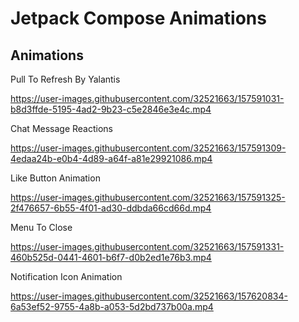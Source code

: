 # Jetpack Compose Animations

## Animations


Pull To Refresh By Yalantis 

https://user-images.githubusercontent.com/32521663/157591031-b8d3ffde-5195-4ad2-9b23-c5e2846e3e4c.mp4

Chat Message Reactions

https://user-images.githubusercontent.com/32521663/157591309-4edaa24b-e0b4-4d89-a64f-a81e29921086.mp4

Like Button Animation

https://user-images.githubusercontent.com/32521663/157591325-2f476657-6b55-4f01-ad30-ddbda66cd66d.mp4

Menu To Close

https://user-images.githubusercontent.com/32521663/157591331-460b525d-0441-4601-b6f7-d0b2ed1e76b3.mp4

Notification Icon Animation

https://user-images.githubusercontent.com/32521663/157620834-6a53ef52-9755-4a8b-a053-5d2bd737b00a.mp4


